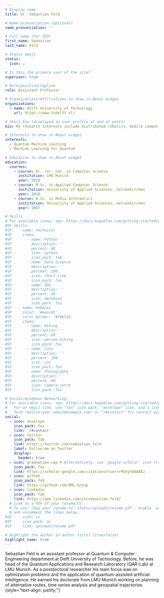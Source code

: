 ```yaml
---
# Display name
title: Dr. Sebastian Feld

# Name pronunciation (optional)
name_pronunciation: ''

# Full name (for SEO)
first_name: Sebastian
last_name: Feld

# Status emoji
status:
  icon: ☕️

# Is this the primary user of the site?
superuser: true

# Role/position/tagline
role: Assistant Professor

# Organizations/Affiliations to show in About widget
organizations:
  - name: Delft University of Technology
    url: https://www.tudelft.nl/

# Short bio (displayed in user profile at end of posts)
bio: My research interests include distributed robotics, mobile computing and programmable matter.

# Interests to show in About widget
interests:
  - Quantum Machine Learning
  - Machine Learning for Quantum

# Education to show in About widget
education:
  courses:
    - course: Dr. rer. nat. in Computer Science
      institution: LMU Munich
      year: 2018
    - course: M.Sc. in Applied Computer Science
      institution: University of Applied Sciences, Gelsenkirchen
      year: 2010
    - course: B.Sc. in Media Informatics
      institution: University of Applied Sciences, Gelsenkirchen
      year: 2007

# Skills
# For available icons, see: https://docs.hugoblox.com/getting-started/page-builder/#icons
#SF skills:
#SF   - name: Technical
#SF     items:
#SF       - name: Python
#SF         description: ''
#SF         percent: 80
#SF         icon: python
#SF         icon_pack: fab
#SF       - name: Data Science
#SF         description: ''
#SF         percent: 100
#SF         icon: chart-line
#SF         icon_pack: fas
#SF       - name: SQL
#SF         description: ''
#SF         percent: 40
#SF         icon: database
#SF         icon_pack: fas
#SF   - name: Hobbies
#SF     color: '#eeac02'
#SF     color_border: '#f0bf23'
#SF     items:
#SF       - name: Hiking
#SF         description: ''
#SF         percent: 60
#SF         icon: person-hiking
#SF         icon_pack: fas
#SF       - name: Cats
#SF         description: ''
#SF         percent: 100
#SF         icon: cat
#SF         icon_pack: fas
#SF       - name: Photography
#SF         description: ''
#SF         percent: 80
#SF         icon: camera-retro
#SF         icon_pack: fas

# Social/Academic Networking
# For available icons, see: https://docs.hugoblox.com/getting-started/page-builder/#icons
#   For an email link, use "fas" icon pack, "envelope" icon, and a link in the
#   form "mailto:your-email@example.com" or "/#contact" for contact widget.
social:
  - icon: envelope
    icon_pack: fas
    link: '/#contact'
  - icon: twitter
    icon_pack: fab
    link: https://twitter.com/sebastian_feld
    label: Follow me on Twitter
    display:
      header: true
  - icon: graduation-cap # Alternatively, use `google-scholar` icon from `ai` icon pack
    icon_pack: fas
    link: https://scholar.google.com/citations?user=rMyhyh0AAAAJ
  - icon: github
    icon_pack: fab
    link: https://github.com/QML-Group
  - icon: linkedin
    icon_pack: fab
    link: https://www.linkedin.com/in/sebastian-feld/
  # Link to a PDF of your resume/CV.
  # To use: copy your resume to `static/uploads/resume.pdf`, enable `ai` icons in `params.yaml`,
  # and uncomment the lines below.
#SF   - icon: cv
#SF     icon_pack: ai
#SF     link: uploads/resume.pdf

# Highlight the author in author lists? (true/false)
highlight_name: true
---
```


Sebastian Feld is an assistant professor at Quantum & Computer Engineering department at Delft University of Technology. Before, he was head of the Quantum Applications and Research Laboratory (QAR-Lab) at LMU Munich. As a postdoctoral researcher his main focus was on optimization problems and the application of quantum-assisted artificial intelligence. He earned his doctorate from LMU Munich working on planning of alternative routes, time series analysis and geospatial trajectories.
{style="text-align: justify;"}
